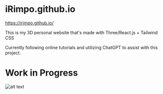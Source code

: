 # iRimpo.github.io
https://irimpo.github.io/

This is my 3D personal website that's made with Three/React.js + Tailwind CSS

Currently following online tutorials and utilizing ChatGPT to assist with this project.

# Work in Progress
![alt text](https://media.discordapp.net/attachments/1096857111817896117/1104924643372040222/image.png?width=1260&height=619)

